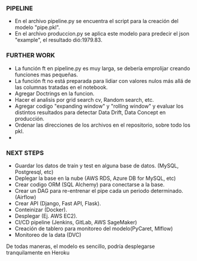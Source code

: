 ### PIPELINE

- En el archivo pipeline.py se encuentra el script para la creación del modelo "pipe.pkl".
- En el archivo produccion.py se aplica este modelo para predecir el json "example", el resultado dió:1979.83.

### FURTHER WORK

- La función ft en pipeline.py es muy larga, se debería emprolijar creando funciones mas pequeñas.
- La función ft no está preparada para lidiar con valores nulos más allá de las columnas tratadas en el notebook.
- Agregar Doctrings en la funcion.
- Hacer el analisis por grid search cv, Random search, etc.
- Agregar codigo "expanding window" y "rolling window" y evaluar los distintos resultados para detectar Data Drift, Data Concept en producción.
- Ordenar las direcciones de los archivos en el repositorio, sobre todo los pkl.
- 

### NEXT STEPS

- Guardar los datos de train y test en alguna base de datos. (MySQL, Postgresql, etc)
- Deplegar la base en la nube (AWS RDS, Azure DB for MySQL, etc)
- Crear codigo ORM (SQL Alchemy) para conectarse a la base.
- Crear un DAG para re-entrenar el pipe cada un periodo determinado.(Airflow)
- Crear API (Django, Fast API, Flask).
- Conteinizar (Docker).
- Desplegar (Ej. AWS EC2). 
- CI/CD pipeline (Jenkins, GitLab, AWS SageMaker)
- Creación de tablero para monitoreo del modelo(PyCaret, Mlflow)
- Monitoreo de la data (DVC)

De todas maneras, el modelo es sencillo, podría desplegarse tranquilamente en Heroku
